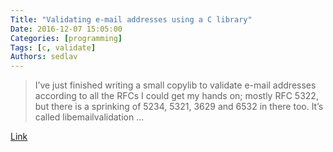 ```yaml
---
Title: "Validating e-mail addresses using a C library"
Date: 2016-12-07 15:05:00
Categories: [programming]
Tags: [c, validate]
Authors: sedlav
---
```


> I’ve just finished writing a small copylib to validate e-mail addresses according to all the RFCs I could get my hands on; mostly RFC 5322, but there is a sprinking of 5234, 5321, 3629 and 6532 in there too. It’s called libemailvalidation ...

[Link](https://tecnocode.co.uk/2016/12/07/validating-e-mail-addresses/)
